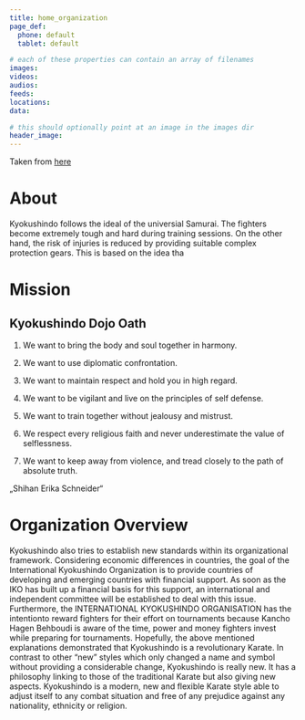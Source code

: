 ```yaml
---
title: home_organization
page_def:
  phone: default
  tablet: default

# each of these properties can contain an array of filenames
images:
videos:
audios:
feeds:
locations:
data:

# this should optionally point at an image in the images dir
header_image:
---
```


Taken from [here](http://www.kyokushindo.pk/about-kyokushindo)


# About
Kyokushindo follows the ideal of the universial Samurai. The fighters become extremely tough and hard during training sessions. On the other hand, the risk of injuries is reduced by providing suitable complex protection gears. This is based on the idea tha



# Mission
## Kyokushindo Dojo Oath

1. We want to bring the body and soul together in harmony.

2. We want to use diplomatic confrontation.

3. We want to maintain respect and hold you in high regard.

4. We want to be vigilant and live on the principles of self defense.

5. We want to train together without jealousy and mistrust.

6. We respect every religious faith and never underestimate the value of selflessness.

7. We want to keep away from violence, and tread closely to the path of absolute truth.

„Shihan Erika Schneider“


# Organization Overview

Kyokushindo also tries to establish new standards within its organizational framework. Considering economic differences in countries, the goal of the International Kyokushindo Organization is to provide countries of developing and emerging countries with financial support. As soon as the IKO has built up a financial basis for this support, an international and independent committee will be established to deal with this issue. Furthermore, the INTERNATIONAL KYOKUSHINDO ORGANISATION has the intentionto reward fighters for their effort on tournaments because Kancho Hagen Behboudi is aware of the time, power and money fighters invest while preparing for tournaments. Hopefully, the above mentioned explanations demonstrated that Kyokushindo is a revolutionary Karate. In contrast to other “new” styles which only changed a name and symbol without providing a considerable change, Kyokushindo is really new. It has a philosophy linking to those of the traditional Karate but also giving new aspects. Kyokushindo is a modern, new and flexible Karate style able to adjust itself to any combat situation and free of any prejudice against any nationality, ethnicity or religion.